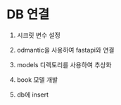 # DB 연결

1. 시크릿 변수 설정

2. odmantic을 사용하여 fastapi와 연결

3. models 디렉토리를 사용하여 추상화

4. book 모델 개발

5. db에 insert
